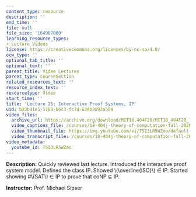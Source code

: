 ```yaml
---
content_type: resource
description: ''
end_time: ''
file: null
file_size: '164907000'
learning_resource_types:
- Lecture Videos
license: https://creativecommons.org/licenses/by-nc-sa/4.0/
ocw_type: ''
optional_tab_title: ''
optional_text: ''
parent_title: Video Lectures
parent_type: CourseSection
related_resources_text: ''
resource_index_text: ''
resourcetype: Video
start_time: ''
title: 'Lecture 25: Interactive Proof Systems, IP'
uid: b33b41e5-5168-b6c3-fc7d-634b8d93a584
video_files:
  archive_url: https://archive.org/download/MIT18.404F20/MIT18_404F20_lec25_300k.mp4
  video_captions_file: /courses/18-404j-theory-of-computation-fall-2020/4e3b372ff4515ee78308ba3da00c42a1_TSI3LR5WZmo.vtt
  video_thumbnail_file: https://img.youtube.com/vi/TSI3LR5WZmo/default.jpg
  video_transcript_file: /courses/18-404j-theory-of-computation-fall-2020/8b3e808aa8f62fc7000d5ff404da54a9_TSI3LR5WZmo.pdf
video_metadata:
  youtube_id: TSI3LR5WZmo
---
```


**Description:** Quickly reviewed last lecture. Introduced the interactive proof system model. Defined the class IP. Showed \\(\\overline{ISO}\\) ∈ IP. Started showing #\\(SAT\\) ∈ IP to prove that coNP ⊆ IP.

**Instructor:** Prof. Michael Sipser

